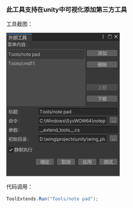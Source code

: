 ### 此工具支持在unity中可视化添加第三方工具

工具截图：

![](./docs/imgs/intro.png)



代码调用：

```C#
ToolExtends.Run("Tools/note pad");
```